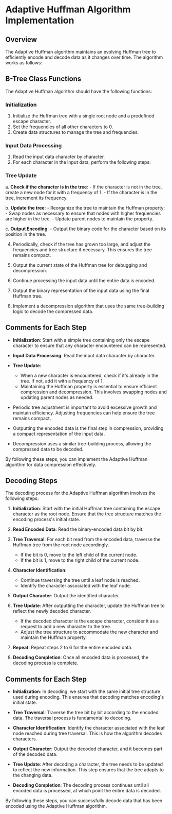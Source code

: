# Adaptive Huffman Algorithm Implementation

## Overview

The Adaptive Huffman algorithm maintains an evolving Huffman tree to efficiently encode and decode data as it changes over time. The algorithm works as follows:

## B-Tree Class Functions

The Adaptive Huffman algorithm should have the following functions:

### Initialization

1. Initialize the Huffman tree with a single root node and a predefined escape character.
2. Set the frequencies of all other characters to 0.
3. Create data structures to manage the tree and frequencies.

### Input Data Processing

1. Read the input data character by character.
2. For each character in the input data, perform the following steps:

### Tree Update

a. **Check if the character is in the tree**: - If the character is not in the tree, create a new node for it with a frequency of 1. - If the character is in the tree, increment its frequency.

b. **Update the tree**: - Reorganize the tree to maintain the Huffman property: - Swap nodes as necessary to ensure that nodes with higher frequencies are higher in the tree. - Update parent nodes to maintain the property.

c. **Output Encoding**: - Output the binary code for the character based on its position in the tree.

4. Periodically, check if the tree has grown too large, and adjust the frequencies and tree structure if necessary. This ensures the tree remains compact.

5. Output the current state of the Huffman tree for debugging and decompression.

6. Continue processing the input data until the entire data is encoded.

7. Output the binary representation of the input data using the final Huffman tree.

8. Implement a decompression algorithm that uses the same tree-building logic to decode the compressed data.

## Comments for Each Step

- **Initialization**: Start with a simple tree containing only the escape character to ensure that any character encountered can be represented.

- **Input Data Processing**: Read the input data character by character.

- **Tree Update**:

  - When a new character is encountered, check if it's already in the tree. If not, add it with a frequency of 1.
  - Maintaining the Huffman property is essential to ensure efficient compression and decompression. This involves swapping nodes and updating parent nodes as needed.

- Periodic tree adjustment is important to avoid excessive growth and maintain efficiency. Adjusting frequencies can help ensure the tree remains compact.

- Outputting the encoded data is the final step in compression, providing a compact representation of the input data.

- Decompression uses a similar tree-building process, allowing the compressed data to be decoded.

By following these steps, you can implement the Adaptive Huffman algorithm for data compression effectively.

## Decoding Steps

The decoding process for the Adaptive Huffman algorithm involves the following steps:

1. **Initialization**: Start with the initial Huffman tree containing the escape character as the root node. Ensure that the tree structure matches the encoding process's initial state.

2. **Read Encoded Data**: Read the binary-encoded data bit by bit.

3. **Tree Traversal**: For each bit read from the encoded data, traverse the Huffman tree from the root node accordingly.

   - If the bit is 0, move to the left child of the current node.
   - If the bit is 1, move to the right child of the current node.

4. **Character Identification**:

   - Continue traversing the tree until a leaf node is reached.
   - Identify the character associated with the leaf node.

5. **Output Character**: Output the identified character.

6. **Tree Update**: After outputting the character, update the Huffman tree to reflect the newly decoded character.

   - If the decoded character is the escape character, consider it as a request to add a new character to the tree.
   - Adjust the tree structure to accommodate the new character and maintain the Huffman property.

7. **Repeat**: Repeat steps 2 to 6 for the entire encoded data.

8. **Decoding Completion**: Once all encoded data is processed, the decoding process is complete.

## Comments for Each Step

- **Initialization**: In decoding, we start with the same initial tree structure used during encoding. This ensures that decoding matches encoding's initial state.

- **Tree Traversal**: Traverse the tree bit by bit according to the encoded data. The traversal process is fundamental to decoding.

- **Character Identification**: Identify the character associated with the leaf node reached during tree traversal. This is how the algorithm decodes characters.

- **Output Character**: Output the decoded character, and it becomes part of the decoded data.

- **Tree Update**: After decoding a character, the tree needs to be updated to reflect the new information. This step ensures that the tree adapts to the changing data.

- **Decoding Completion**: The decoding process continues until all encoded data is processed, at which point the entire data is decoded.

By following these steps, you can successfully decode data that has been encoded using the Adaptive Huffman algorithm.
